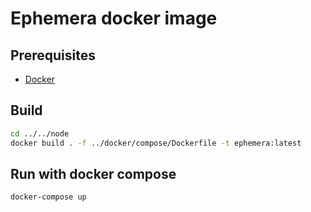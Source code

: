 # Ephemera docker image

## Prerequisites

- [Docker](https://docs.docker.com/install/)

## Build

```bash
cd ../../node
docker build . -f ../docker/compose/Dockerfile -t ephemera:latest
```

## Run with docker compose

```bash
docker-compose up
```